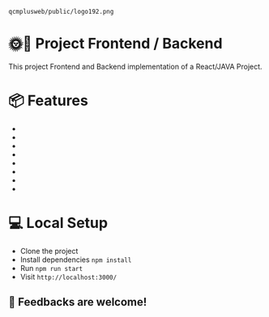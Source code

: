 `qcmplusweb/public/logo192.png`

# 🌞🌚 Project Frontend / Backend

This project Frontend and Backend implementation of a React/JAVA Project.

# 📦 Features

- 
- 
- 
- 
- 
- 
- 
- 

# 💻 Local Setup

- Clone the project
- Install dependencies `npm install`
- Run `npm run start`
- Visit `http://localhost:3000/`

## 👏 Feedbacks are welcome!
